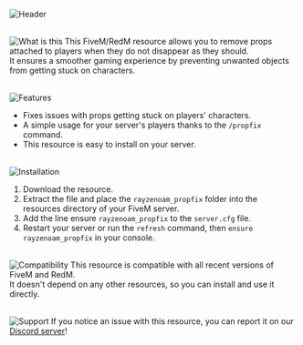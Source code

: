![Header](https://github.com/user-attachments/assets/93241231-711f-4bfe-ad96-4b8e2fcea2f3)

<br>![What is this](https://github.com/user-attachments/assets/ea587325-7b56-49e4-99e0-f97fb369bdaa)
This FiveM/RedM resource allows you to remove props attached to players when they do not disappear as they should.  
It ensures a smoother gaming experience by preventing unwanted objects from getting stuck on characters.

<br>![Features](https://github.com/user-attachments/assets/c6abb8bf-cdb5-4b8c-b74a-5ea8cc5ea948)
- Fixes issues with props getting stuck on players' characters.
- A simple usage for your server's players thanks to the `/propfix` command.
- This resource is easy to install on your server.

<br>![Installation](https://github.com/user-attachments/assets/e195a23d-b50f-4d43-8683-3cd5c4bab3c3)
1. Download the resource.
2. Extract the file and place the `rayzenoam_propfix` folder into the resources directory of your FiveM server.
3. Add the line ensure `rayzenoam_propfix` to the `server.cfg` file.
4. Restart your server or run the `refresh` command, then `ensure rayzenoam_propfix` in your console.

<br>![Compatibility](https://github.com/user-attachments/assets/33a89db0-8c0e-4f26-98ac-db764877f8e0)
This resource is compatible with all recent versions of FiveM and RedM.<br>
It doesn't depend on any other resources, so you can install and use it directly.

<br>![Support](https://github.com/user-attachments/assets/5c7b3b12-ffa4-4e13-a153-ca9960c39971)
If you notice an issue with this resource, you can report it on our [Discord server](https://discord.gg/sW4EdfZWkQ)!
